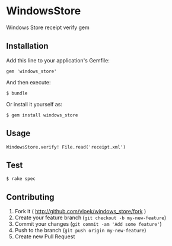 # WindowsStore

Windows Store receipt verify gem

## Installation

Add this line to your application's Gemfile:

    gem 'windows_store'

And then execute:

    $ bundle

Or install it yourself as:

    $ gem install windows_store

## Usage
    WindowsStore.verify! File.read('receipt.xml')


## Test

    $ rake spec
    
## Contributing

1. Fork it ( http://github.com/vloek/windows_store/fork )
2. Create your feature branch (`git checkout -b my-new-feature`)
3. Commit your changes (`git commit -am 'Add some feature'`)
4. Push to the branch (`git push origin my-new-feature`)
5. Create new Pull Request
